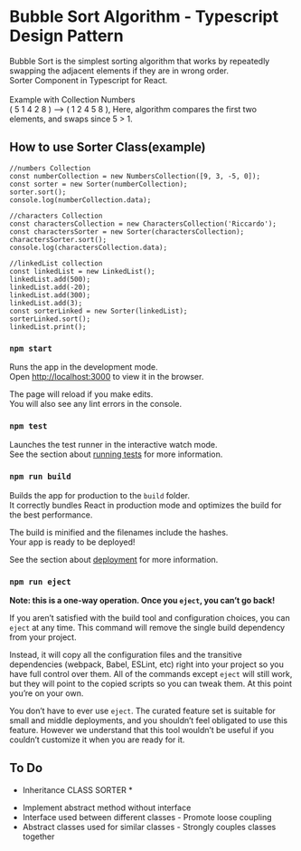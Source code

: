 # Bubble Sort Algorithm - Typescript Design Pattern

Bubble Sort is the simplest sorting algorithm that works by repeatedly swapping the adjacent elements if they are in wrong order.
</br>Sorter Component in Typescript for React.</br></br>
Example with Collection Numbers</br>
( 5 1 4 2 8 ) –> ( 1 2 4 5 8 ), Here, algorithm compares the first two elements, and swaps since 5 > 1.


## How to use Sorter Class(example)

    //numbers Collection
    const numberCollection = new NumbersCollection([9, 3, -5, 0]);
    const sorter = new Sorter(numberCollection);
    sorter.sort();
    console.log(numberCollection.data);

    //characters Collection
    const charactersCollection = new CharactersCollection('Riccardo');
    const charactersSorter = new Sorter(charactersCollection);
    charactersSorter.sort();
    console.log(charactersCollection.data);

    //linkedList collection
    const linkedList = new LinkedList();
    linkedList.add(500);
    linkedList.add(-20);
    linkedList.add(300);
    linkedList.add(3);
    const sorterLinked = new Sorter(linkedList);
    sorterLinked.sort();
    linkedList.print();

### `npm start`

Runs the app in the development mode.\
Open [http://localhost:3000](http://localhost:3000) to view it in the browser.

The page will reload if you make edits.\
You will also see any lint errors in the console.

### `npm test`

Launches the test runner in the interactive watch mode.\
See the section about [running tests](https://facebook.github.io/create-react-app/docs/running-tests) for more information.

### `npm run build`

Builds the app for production to the `build` folder.\
It correctly bundles React in production mode and optimizes the build for the best performance.

The build is minified and the filenames include the hashes.\
Your app is ready to be deployed!

See the section about [deployment](https://facebook.github.io/create-react-app/docs/deployment) for more information.

### `npm run eject`

**Note: this is a one-way operation. Once you `eject`, you can’t go back!**

If you aren’t satisfied with the build tool and configuration choices, you can `eject` at any time. This command will remove the single build dependency from your project.

Instead, it will copy all the configuration files and the transitive dependencies (webpack, Babel, ESLint, etc) right into your project so you have full control over them. All of the commands except `eject` will still work, but they will point to the copied scripts so you can tweak them. At this point you’re on your own.

You don’t have to ever use `eject`. The curated feature set is suitable for small and middle deployments, and you shouldn’t feel obligated to use this feature. However we understand that this tool wouldn’t be useful if you couldn’t customize it when you are ready for it.

## To Do 
 * Inheritance CLASS SORTER *
- Implement abstract method without interface
- Interface used between different classes - Promote loose coupling
- Abstract classes used for similar classes - Strongly couples classes together


